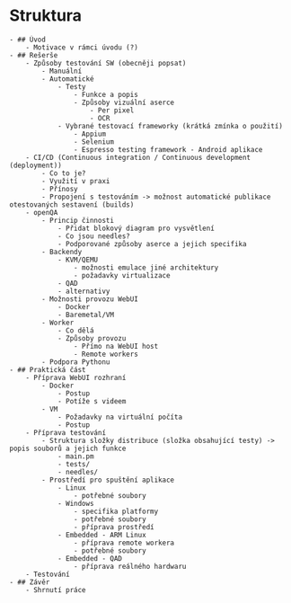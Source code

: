 # Struktura
	- ## Úvod
		- Motivace v rámci úvodu (?)
	- ## Rešerše
		- Způsoby testování SW (obecněji popsat)
			- Manuální
			- Automatické
				- Testy
					- Funkce a popis
					- Způsoby vizuální aserce
						- Per pixel
						- OCR
				- Vybrané testovací frameworky (krátká zmínka o použití)
					- Appium
					- Selenium
					- Espresso testing framework - Android aplikace
		- CI/CD (Continuous integration / Continuous development (deployment))
			- Co to je?
			- Využití v praxi
			- Přínosy
			- Propojení s testováním -> možnost automatické publikace otestovaných sestavení (builds)
		- openQA
			- Princip činnosti
				- Přidat blokový diagram pro vysvětlení
				- Co jsou needles?
				- Podporované způsoby aserce a jejich specifika
			- Backendy
				- KVM/QEMU
					- možnosti emulace jiné architektury
					- požadavky virtualizace
				- QAD
				- alternativy
			- Možnosti provozu WebUI
				- Docker
				- Baremetal/VM
			- Worker
				- Co dělá
				- Způsoby provozu
					- Přímo na WebUI host
					- Remote workers
			- Podpora Pythonu
	- ## Praktická část
		- Příprava WebUI rozhraní
			- Docker
				- Postup
				- Potíže s videem
			- VM
				- Požadavky na virtuální počíta
				- Postup
		- Příprava testování
			- Struktura složky distribuce (složka obsahující testy) -> popis souborů a jejich funkce
				- main.pm
				- tests/
				- needles/
			- Prostředí pro spuštění aplikace
				- Linux
					- potřebné soubory
				- Windows
					- specifika platformy
					- potřebné soubory
					- příprava prostředí
				- Embedded - ARM Linux
					- příprava remote workera
					- potřebné soubory
				- Embedded - QAD
					- příprava reálného hardwaru
		- Testování
	- ## Závěr
		- Shrnutí práce